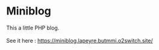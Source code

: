 # Miniblog
This a little PHP blog. <br>
<br>
See it here : https://miniblog.lapeyre.butmmi.o2switch.site/
